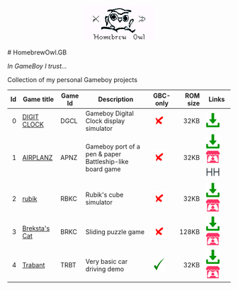 <p align="center"><img src="README_Resources/logo.PNG"></img></p>
# HomebrewOwl.GB

_In GameBoy I trust..._

Collection of my personal Gameboy projects

| Id | Game title                                                             | Game Id     | Description                                                                            | GBC-only                         | ROM size | Links                           |
|---:|------------------------------------------------------------------------|-------------|----------------------------------------------------------------------------------------|----------------------------------|---------:|---------------------------------|
|   0| [DIGIT CLOCK](https://github.com/NotImplementedLife/DIGIT-CLOCK)       | DGCL        | Gameboy Digital Clock display simulator                                                | ![](README_Resources/ic-no.png)  |     32KB | [<img src="README_Resources/ic-down.png">](https://github.com/NotImplementedLife/DIGIT-CLOCK/releases/download/1.0/DIGIT_CLOCK_1_0.gb) |
|   1| [AIRPLANZ](https://github.com/NotImplementedLife/AIRPLANZ)             | APNZ        | Gameboy port of a pen & paper Battleship-like board game                               | ![](README_Resources/ic-no.png)  |     32KB | [<img src="README_Resources/ic-down.png">](https://github.com/NotImplementedLife/AIRPLANZ/releases/download/1.2/AIRPLANZ_1_2.gb)       [<img src="README_Resources/ic-ITCH.png">](https://notimplementedlife.itch.io/airplanz)    [<img src="README_Resources/ic-hhub.png">](https://hh.gbdev.io/game/AIRPLANZ) |
|   2| [rubik](https://github.com/NotImplementedLife/rubik)                   | RBKC        | Rubik's cube simulator                                                                 | ![](README_Resources/ic-no.png)  |     32KB | [<img src="README_Resources/ic-down.png">](https://github.com/NotImplementedLife/rubik/releases/download/1.3/rubik_1_3.gb)             [<img src="README_Resources/ic-ITCH.png">](https://notimplementedlife.itch.io/rubik) |
|   3| [Breksta's Cat](https://github.com/NotImplementedLife/brekstascat)     | BRKC        | Sliding puzzle game                                                                    | ![](README_Resources/ic-no.png)  |    128KB | [<img src="README_Resources/ic-down.png">](https://github.com/NotImplementedLife/brekstascat/releases/download/1.3/brekstascat_1_3.gb) [<img src="README_Resources/ic-ITCH.png">](https://notimplementedlife.itch.io/brekstascat) |
|   4| [Trabant](https://github.com/NotImplementedLife/Trabant)               | TRBT        | Very basic car driving demo                                                            | ![](README_Resources/ic-yes.png) |     32KB | [<img src="README_Resources/ic-down.png">](https://github.com/NotImplementedLife/Trabant/releases/download/1.3/Trabant_1_3.gbc) [<img src="README_Resources/ic-ITCH.png">](https://notimplementedlife.itch.io/trabant)|
